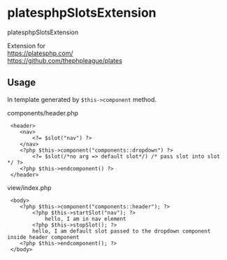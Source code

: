 # platesphpSlotsExtension
platesphpSlotsExtension

Extension for    
https://platesphp.com/    
https://github.com/thephpleague/plates    

## Usage
In template generated by `$this->component` method.

components/header.php
```
 <header>
    <nav>
        <?= $slot("nav") ?>
    </nav>
    <?php $this->component("components::dropdown") ?>
        <?= $slot(/*no arg => default slot*/) /* pass slot into slot */ ?>
    <?php $this->endcomponent() ?>
 </header>
```

view/index.php
```
 <body>
    <?php $this->component("components::header"); ?>
        <?php $this->startSlot("nav"); ?>
            hello, I am in nav element
        <?php $this->stopSlot(); ?>
        hello, I am default slot passed to the dropdown component inside header component
    <?php $this->endcomponent(); ?>
 </body>
```
